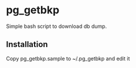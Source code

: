 # pg_getbkp
Simple bash script to download db dump.

## Installation
Copy pg_getbkp.sample to ~/.pg_getbkp and edit it
